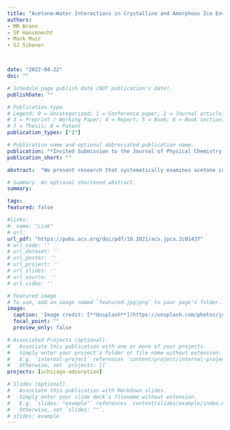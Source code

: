 ```yaml
---
title: "Acetone–Water Interactions in Crystalline and Amorphous Ice Environments"
authors:
- MR Brann 
- SP Hansknecht
- Mark Muir
- SJ Sibener



date: "2022-04-22"
doi: ""

# Schedule page publish date (NOT publication's date).
publishDate: ""

# Publication type.
# Legend: 0 = Uncategorized; 1 = Conference paper; 2 = Journal article;
# 3 = Preprint / Working Paper; 4 = Report; 5 = Book; 6 = Book section;
# 7 = Thesis; 8 = Patent
publication_types: ["2"]

# Publication name and optional abbreviated publication name.
publication: "*Invited Submission to the Journal of Physical Chemistry A*"
publication_short: ""

abstract:  "We present research that systematically examines acetone interacting with various D2O ices of terrestrial and astrophysical interest using time-resolved, in situ reflection absorption infrared spectroscopy (RAIRS). We examine acetone deposited on top of different D2O ice films: high-density, nonporous amorphous (np-ASW), and crystalline (CI) films as well as porous amorphous (p-ASW) with various pore morphologies. Analysis of RAIR spectra changes after acetone exposure, and we find that more hydrogen bonding occurs between acetone and p-ASW ices as compared to acetone and np-ASW or CI ices. Hydrogen bonding quantification occurred by two independent RAIR spectral changes: a greater relative intensity of the 1703 cm–1 feature at low acetone coverage as part of a 14 cm–1 shift in the C═O region and an ∼30% integrated dangling bond area reduction after acetone exposure. Interestingly, when changing the water structure to be more porous (deposited at 70° compared to 30°), there is a further reduction in the amount of hydrogen bonding that occurs. This suggests that there is a lack of access to surface sites with dangling bonds in the pores as initial layers of acetone block the pores and acetone is unable to diffuse within the structure at low temperatures. In general, these results offer a clearer picture of the mechanisms that can occur when small organic hydrocarbons interact with various icy interfaces; a quantitative understanding of these interactions is essential for the accurate modeling of many astrophysical processes occurring on the surface of icy dust particles."

# Summary. An optional shortened abstract.
summary:

tags:
featured: false

#links:
#- name: "Link"
# url: 
url_pdf: "https://pubs.acs.org/doi/pdf/10.1021/acs.jpca.2c01437"
# url_code: ''
# url_dataset: ''
# url_poster: ''
# url_project: ''
# url_slides: ''
# url_source: ''
# url_video: ''

# Featured image
# To use, add an image named `featured.jpg/png` to your page's folder. 
image:
  caption: 'Image credit: [**Unsplash**](https://unsplash.com/photos/jdD8gXaTZsc)'
  focal_point: ""
  preview_only: false

# Associated Projects (optional).
#   Associate this publication with one or more of your projects.
#   Simply enter your project's folder or file name without extension.
#   E.g. `internal-project` references `content/project/internal-project/index.md`.
#   Otherwise, set `projects: []`.
projects: [uchicago-adsorption]

# Slides (optional).
#   Associate this publication with Markdown slides.
#   Simply enter your slide deck's filename without extension.
#   E.g. `slides: "example"` references `content/slides/example/index.md`.
#   Otherwise, set `slides: ""`.
# slides: example
---
```




